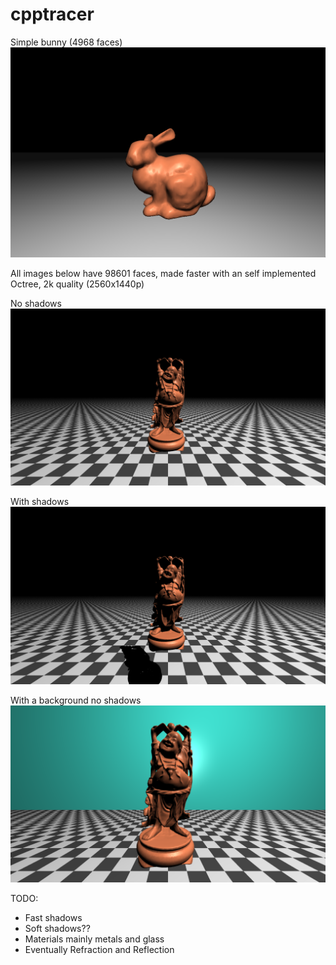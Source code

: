 # cpptracer

Simple bunny (4968 faces)
![Screenshot](images/bunny.png)

All images below have 98601 faces, made faster with an self implemented Octree, 2k quality (2560x1440p)

No shadows
![Screenshot](images/2knoshadow.png)

With shadows
![Screenshot](images/2kshadows.png)

With a background no shadows
![Screenshot](images/2kwbackground.png)

TODO:
- Fast shadows  
- Soft shadows??  
- Materials mainly metals and glass  
- Eventually Refraction and Reflection  